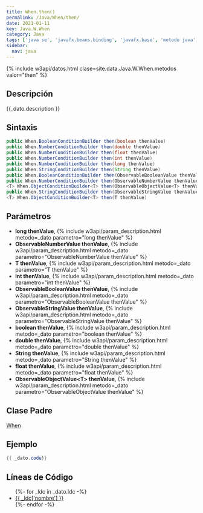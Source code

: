 ```yaml
---
title: When.then()
permalink: /Java/When/then/
date: 2021-01-11
key: Java.W.When
category: Java
tags: ['java se', 'javafx.beans.binding', 'javafx.base', 'metodo java', 'JavaFX 2.0']
sidebar: 
  nav: java
---
```


{% include w3api/datos.html clase=site.data.Java.W.When.metodos valor="then" %}

## Descripción
{{_dato.description }}

## Sintaxis
~~~java
public When.BooleanConditionBuilder then(boolean thenValue)
public When.NumberConditionBuilder then(double thenValue)
public When.NumberConditionBuilder then(float thenValue)
public When.NumberConditionBuilder then(int thenValue)
public When.NumberConditionBuilder then(long thenValue)
public When.StringConditionBuilder then(String thenValue)
public When.BooleanConditionBuilder then(ObservableBooleanValue thenValue)
public When.NumberConditionBuilder then(ObservableNumberValue thenValue)
<T> When.ObjectConditionBuilder<T> then(ObservableObjectValue<T> thenValue)
public When.StringConditionBuilder then(ObservableStringValue thenValue)
<T> When.ObjectConditionBuilder<T> then(T thenValue)
~~~

## Parámetros
* **long thenValue**,  {% include w3api/param_description.html metodo=_dato parametro="long thenValue" %}
* **ObservableNumberValue thenValue**,  {% include w3api/param_description.html metodo=_dato parametro="ObservableNumberValue thenValue" %}
* **T thenValue**,  {% include w3api/param_description.html metodo=_dato parametro="T thenValue" %}
* **int thenValue**,  {% include w3api/param_description.html metodo=_dato parametro="int thenValue" %}
* **ObservableBooleanValue thenValue**,  {% include w3api/param_description.html metodo=_dato parametro="ObservableBooleanValue thenValue" %}
* **ObservableStringValue thenValue**,  {% include w3api/param_description.html metodo=_dato parametro="ObservableStringValue thenValue" %}
* **boolean thenValue**,  {% include w3api/param_description.html metodo=_dato parametro="boolean thenValue" %}
* **double thenValue**,  {% include w3api/param_description.html metodo=_dato parametro="double thenValue" %}
* **String thenValue**,  {% include w3api/param_description.html metodo=_dato parametro="String thenValue" %}
* **float thenValue**,  {% include w3api/param_description.html metodo=_dato parametro="float thenValue" %}
* **ObservableObjectValue&lt;T&gt; thenValue**,  {% include w3api/param_description.html metodo=_dato parametro="ObservableObjectValue<T> thenValue" %}

## Clase Padre
[When](/Java/When/)

## Ejemplo
~~~java
{{ _dato.code}}
~~~

## Líneas de Código
<ul>
{%- for _ldc in _dato.ldc -%}
   <li>
       <a href="{{_ldc['url'] }}">{{ _ldc['nombre'] }}</a>
   </li>
{%- endfor -%}
</ul>
